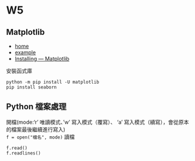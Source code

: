 # W5
## Matplotlib
+ [home](https://matplotlib.org/stable/index.html)
+ [example](https://matplotlib.org/stable/gallery/index.html)
+ [Installing — Matplotlib](https://matplotlib.org/stable/users/installing.html)  

安裝函式庫
```
python -m pip install -U matplotlib
pip install seaborn
```  
## Python 檔案處理
開檔(mode:‘r’ 唯讀模式、’w’ 寫入模式（覆寫）、 ‘a’ 寫入模式（續寫），會從原本的檔案最後繼續進行寫入)  
`f = open("檔名", mode)`
讀檔
```
f.read()
f.readlines()
```
